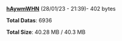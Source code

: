 [**hAywmWHN**](/data/hAywmWHN.txt) (28/01/23 - 21:39)- 402 bytes

**Total Datas**: 6936

**Total Size**: 40.28 MB / 40.3 MB